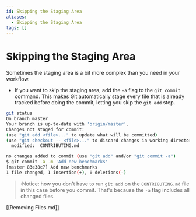 ```yaml
---
id: Skipping the Staging Area
aliases:
  - Skipping the Staging Area
tags: []
---
```


# Skipping the Staging Area

Sometimes the staging area is a bit more complex than you need in your workflow.

- If you want to skip the staging area, add the `-a` flag to the `git commit`
  command. This makes Git automatically stage every file that is already 
  tracked before doing the commit, letting you skip the `git add` step.

```bash
git status
On branch master
Your branch is up-to-date with 'origin/master'.
Changes not staged for commit:
(use "git add <file>..." to update what will be committed)
(use "git checkout -- <file>..." to discard changes in working directory)
  modified:  CONTRIBUTING.md

no changes added to commit (use "git add" and/or "git commit -a")
$ git commit -a -m 'Add new benchmarks'
[master 83e38c7] Add new benchmarks
1 file changed, 1 insertion(+), 0 deletions(-)
```
> :Notice: how you don't have to run `git add` on the `CONTRIBUTING.md` file
in this case before you commit. That's because the `-a` flag includes all
changed files.

[[Removing Files.md]]


